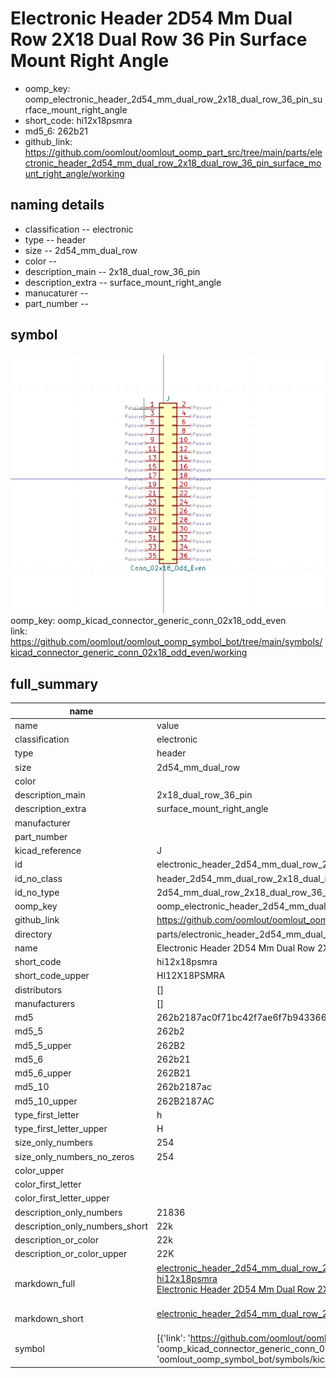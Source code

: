 # Electronic Header 2D54 Mm Dual Row 2X18 Dual Row 36 Pin Surface Mount Right Angle

  
* oomp_key: oomp_electronic_header_2d54_mm_dual_row_2x18_dual_row_36_pin_surface_mount_right_angle 
* short_code: hi12x18psmra
* md5_6: 262b21  
* github_link: https://github.com/oomlout/oomlout_oomp_part_src/tree/main/parts/electronic_header_2d54_mm_dual_row_2x18_dual_row_36_pin_surface_mount_right_angle/working  
## naming details
* classification -- electronic
* type -- header
* size -- 2d54_mm_dual_row
* color -- 
* description_main -- 2x18_dual_row_36_pin
* description_extra -- surface_mount_right_angle
* manucaturer -- 
* part_number -- 



## symbol

![](symbol/0/working/working_600.png)  
oomp_key: oomp_kicad_connector_generic_conn_02x18_odd_even  
link: https://github.com/oomlout/oomlout_oomp_symbol_bot/tree/main/symbols/kicad_connector_generic_conn_02x18_odd_even/working  


## full_summary
| name | value | 
| --- | --- | 
| name | value | 
| classification | electronic | 
| type | header | 
| size | 2d54_mm_dual_row | 
| color |  | 
| description_main | 2x18_dual_row_36_pin | 
| description_extra | surface_mount_right_angle | 
| manufacturer |  | 
| part_number |  | 
| kicad_reference | J | 
| id | electronic_header_2d54_mm_dual_row_2x18_dual_row_36_pin_surface_mount_right_angle | 
| id_no_class | header_2d54_mm_dual_row_2x18_dual_row_36_pin_surface_mount_right_angle | 
| id_no_type | 2d54_mm_dual_row_2x18_dual_row_36_pin_surface_mount_right_angle | 
| oomp_key | oomp_electronic_header_2d54_mm_dual_row_2x18_dual_row_36_pin_surface_mount_right_angle | 
| github_link | https://github.com/oomlout/oomlout_oomp_part_src/tree/main/parts/electronic_header_2d54_mm_dual_row_2x18_dual_row_36_pin_surface_mount_right_angle/working | 
| directory | parts/electronic_header_2d54_mm_dual_row_2x18_dual_row_36_pin_surface_mount_right_angle | 
| name | Electronic Header 2D54 Mm Dual Row 2X18 Dual Row 36 Pin Surface Mount Right Angle | 
| short_code | hi12x18psmra | 
| short_code_upper | HI12X18PSMRA | 
| distributors | [] | 
| manufacturers | [] | 
| md5 | 262b2187ac0f71bc42f7ae6f7b943366 | 
| md5_5 | 262b2 | 
| md5_5_upper | 262B2 | 
| md5_6 | 262b21 | 
| md5_6_upper | 262B21 | 
| md5_10 | 262b2187ac | 
| md5_10_upper | 262B2187AC | 
| type_first_letter | h | 
| type_first_letter_upper | H | 
| size_only_numbers | 254 | 
| size_only_numbers_no_zeros | 254 | 
| color_upper |  | 
| color_first_letter |  | 
| color_first_letter_upper |  | 
| description_only_numbers | 21836 | 
| description_only_numbers_short | 22k | 
| description_or_color | 22k | 
| description_or_color_upper | 22K | 
| markdown_full | [electronic_header_2d54_mm_dual_row_2x18_dual_row_36_pin_surface_mount_right_angle](https://github.com/oomlout/oomlout_oomp_part_src/tree/main/parts/electronic_header_2d54_mm_dual_row_2x18_dual_row_36_pin_surface_mount_right_angle/working)<br>[hi12x18psmra](https://github.com/oomlout/oomlout_oomp_part_src/tree/main/parts/electronic_header_2d54_mm_dual_row_2x18_dual_row_36_pin_surface_mount_right_angle/working)<br>[Electronic Header 2D54 Mm Dual Row 2X18 Dual Row 36 Pin Surface Mount Right Angle](https://github.com/oomlout/oomlout_oomp_part_src/tree/main/parts/electronic_header_2d54_mm_dual_row_2x18_dual_row_36_pin_surface_mount_right_angle/working)<br><br> | 
| markdown_short | [electronic_header_2d54_mm_dual_row_2x18_dual_row_36_pin_surface_mount_right_angle](https://github.com/oomlout/oomlout_oomp_part_src/tree/main/parts/electronic_header_2d54_mm_dual_row_2x18_dual_row_36_pin_surface_mount_right_angle/working)<br><br> | 
| symbol | [{'link': 'https://github.com/oomlout/oomlout_oomp_symbol_bot/tree/main/symbols/kicad_connector_generic_conn_02x18_odd_even', 'oomp_key': 'oomp_kicad_connector_generic_conn_02x18_odd_even', 'directory': 'oomlout_oomp_symbol_bot/symbols/kicad_connector_generic_conn_02x18_odd_even//working/working.kicad_sym'}] | 
